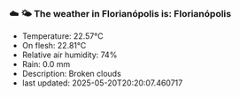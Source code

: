 ### ☁️ 🌤️  The weather in Florianópolis is: Florianópolis

- Temperature: 22.57°C
- On flesh: 22.81°C
- Relative air humidity: 74%
- Rain: 0.0 mm
- Description: Broken clouds
- last updated: 2025-05-20T20:20:07.460717
